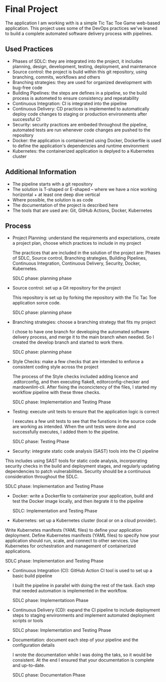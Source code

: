 # Final Project

The application I am working with is a simple Tic Tac Toe Game web-based
application. This project uses some of the DevOps practices we've leaned
to build a complete automated software delivery process with pipelines.

## Used Practices

- Phases of SDLC: they are integrated into the project, it includes
planning, design, development, testing, deployment, and maintenance
- Source control: the project is build within this git repository,
using branching, commits, workflows and others
- Branching strategies: they are used for organized development with
bug-free code
- Building Pipelines: the steps are defines in a pipeline, so the
build process is autometed to ensure consistency and repeatability
- Continuous Integration: CI is integrated into the pipeline
- Continuous Delivery: CD practices is implemented to automatically
deploy code changes to staging or production environments after
successful Cl
- Security: security practices are embeded throughout the pipeline,
automated tests are run whenever code changes are pushed to the repository
- Docker: the application is containerized using Docker, Dockerfile is 
used to define the application's dependencies and runtime environment
- Kubernetes: the containerized application is deplyed to a Kubernetes 
cluster

## Additional Information

- The pipeline starts with a git repository
- The solution is T-shaped or E-shaped – where we have a nice working
horizontal + at least one deep dive vertical
- Where possible, the solution is as code
- The documentation of the project is described here
- The tools that are used are: Git, GitHub Actions, Docker, Kubernetes

## Process

- Project Planning: understand the requirements and expectations, create
a project plan, choose which practices to include in my project

  The practices that are included in the solution of the project are:
Phases of SDLC, Source control, Branching strategies, Building Pipelines,
Continuous Integration, Continuous Delivery, Security, Docker, Kubernetes.

  SDLC phase: planning phase
- Source control: set up a Git repository for the project

  This repository is set up by forking the repository with the Tic Tac Toe
application sorce code.

  SDLC phase: planning phase
- Branching strategies: choose a branching strategy that fits my project

  I chose to have one branch for developing the automated software delivery
process, and merge it to the main branch when needed. So I created the
develop branch and started to work there.

  SDLC phase: planning phase
- Style Checks: make a few checks that are intended to enforce a consistent
coding style across the project

  The process of the Style checks included adding licence and .editorconfig,
and then executing flake8, editorconfig-checker and mardownlint-cli. After
fixing the inconcictency of the files, I started my workflow pipeline with
these three checks.

  SDLC phase: Implementation and Testing Phase
- Testing: execute unit tests to ensure that the application logic is correct

  I executes a few unit tests to see that the funstions in the source code are
working as intended. When the unit tests were done and successfully executes,
I added them to the pipeline.

  SDLC phase: Testing Phase

- Security: integrate static code analysis (SAST) tools into the Cl pipeline

This includes using SAST tools for static code analysis, incorporating security
checks in the build and deployment stages, and regularly updating dependencies
to patch vulnerabilities. Security should be a continuous consideration
throughout the SDLC.

  SDLC phase: Implementation and Testing Phase

- Docker: write a Dockerfile to containerize your application, build and test
the Docker image locally, and then itegrate it to the pipeline

  SDLC: Implementation and Testing Phase

- Kubernetes: set up a Kubernetes cluster (local or on a cloud provider).

Write Kubernetes manifests (YAML files) to define your application deployment.
Define Kubernetes manifests (YAML files) to specify how your application should
run, scale, and connect to other services. Use Kubernetes for orchestration and
management of containerized applications.

  SDLC phase: Implementation and Testing Phase

- Continuous Integration (CI): GitHub Action Cl tool is used to set up a basic
build pipeline

  I built the pipeline in parallel with doing the rest of the task. Each step
that needed automation is implemented in the workflow.

  SDLC phase: Implementatioon Phase

- Continuous Delivery (CD): expand the Cl pipeline to include deployment steps
to staging environments and implement automated deployment scripts or tools

  SDLC phase: Implementation and Testing Phase

- Documentation: document each step of your pipeline and the configuration details

  I wrote the documentation while I was doing the taks, so it would be consistent.
At the end I ensured that your documentation is complete and up-to-date.

  SDLC phase: Documentation Phase
